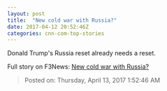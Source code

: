 ```yaml
---
layout: post
title:  "New cold war with Russia?"
date: 2017-04-12 20:52:46Z
categories: cnn-com-top-stories
---
```


Donald Trump's Russia reset already needs a reset.


Full story on F3News: [New cold war with Russia?](http://www.f3nws.com/n/Smb4EC)

> Posted on: Thursday, April 13, 2017 1:52:46 AM
